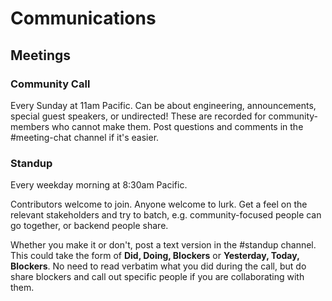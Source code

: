 # Communications

## Meetings

### Community Call

Every Sunday at 11am Pacific. Can be about engineering, announcements, special guest speakers, or undirected! These are recorded for community-members who cannot make them. Post questions and comments in the \#meeting-chat channel if it's easier.

### Standup

Every weekday morning at 8:30am Pacific.

Contributors welcome to join. Anyone welcome to lurk. Get a feel on the relevant stakeholders and try to batch, e.g.  community-focused people can go together, or backend people share.

Whether you make it or don't, post a text version in the \#standup channel. This could take the form of **Did, Doing, Blockers** or **Yesterday, Today, Blockers**. No need to read verbatim what you did during the call, but do share blockers and call out specific people if you are collaborating with them.

